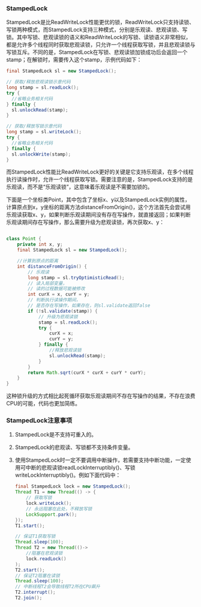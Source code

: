 ### StampedLock

StampedLock是比ReadWriteLock性能更优的锁，ReadWriteLock只支持读锁、写锁两种模式，而StampedLock支持三种模式，分别是乐观读、悲观读锁、写锁。其中写锁、悲观读锁的语义和ReadWriteLock的写锁、读锁语义非常相似，都是允许多个线程同时获取悲观读锁，只允许一个线程获取写锁，并且悲观读锁与写锁互斥。不同的是，StampedLock在写锁、悲观读锁加锁成功后会返回一个stamp；在解锁时，需要传入这个stamp，示例代码如下：

```java
final StampedLock sl = new StampedLock();

// 获取/释放悲观读锁示意代码
long stamp = sl.readLock();
try {
  //省略业务相关代码
} finally {
  sl.unlockRead(stamp);
}

// 获取/释放写锁示意代码
long stamp = sl.writeLock();
try {
  //省略业务相关代码
} finally {
  sl.unlockWrite(stamp);
}
```

而StampedLock性能比ReadWriteLock更好的关键是它支持乐观读，在多个线程执行读操作时，允许一个线程获取写锁。需要注意的是，StampedLock支持的是乐观读，而不是“乐观读锁”，这意味着乐观读是不需要加锁的。

下面是一个坐标类Point，其中包含了坐标x、y以及StampedLock实例的属性，计算原点到x，y坐标的距离方法distanceFromOrigin()，这个方法首先会尝试用乐观读获取x、y，如果判断乐观读期间没有存在写操作，就直接返回；如果判断乐观读期间存在写操作，那么需要升级为悲观读锁，再次获取x、y：

```java

class Point {
    private int x, y;
    final StampedLock sl = new StampedLock();

    //计算到原点的距离  
    int distanceFromOrigin() {
        // 乐观读
        long stamp = sl.tryOptimisticRead();
        // 读入局部变量，
        // 读的过程数据可能被修改
        int curX = x, curY = y;
        // 判断执行读操作期间，
        // 是否存在写操作，如果存在，则sl.validate返回false
        if (!sl.validate(stamp)) {
            // 升级为悲观读锁
            stamp = sl.readLock();
            try {
                curX = x;
                curY = y;
            } finally {
                //释放悲观读锁
                sl.unlockRead(stamp);
            }
        }
        return Math.sqrt(curX * curX + curY * curY);
    }
}
```

这种锁升级的方式相比起死循环获取乐观读期间不存在写操作的结果，不存在浪费CPU的可能，代码也更加简练。



### StampedLock注意事项

1. StampedLock是不支持可重入的。

2. StampedLock的悲观读、写锁都不支持条件变量。

3. 使用StampedLock时一定不要调用中断操作，若需要支持中断功能，一定使用可中断的悲观读锁readLockInterruptibly()、写锁writeLockInterruptibly()。例如下面代码中：

   ```java
   final StampedLock lock = new StampedLock();
   Thread T1 = new Thread(() -> {
       // 获取写锁
       lock.writeLock();
       // 永远阻塞在此处，不释放写锁
       LockSupport.park();
   });
   T1.start();
   
   // 保证T1获取写锁
   Thread.sleep(100);
   Thread T2 = new Thread(()->
       //阻塞在悲观读锁
       lock.readLock()
   );
   T2.start();
   // 保证T2阻塞在读锁
   Thread.sleep(100);
   // 中断线程T2会导致线程T2所在CPU飙升
   T2.interrupt();
   T2.join();
   ```

   